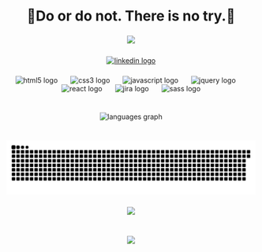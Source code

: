 <h1 align="center">🚀Do or do not. There is no try.🌃</h1>

###

<div align="center">
  <img height="150" src="https://media2.giphy.com/media/v1.Y2lkPTc5MGI3NjExOTZ0czc0ZDFmY2didHowNzkzczE2aWY2YmlqcnlqcmhiYWoyMWZ1dSZlcD12MV9pbnRlcm5hbF9naWZfYnlfaWQmY3Q9Zw/798oH0WDEQnicM4857/giphy.gif"  />
</div>

###

<div align="center">
  <a href="https://www.linkedin.com/in/kubilay-kaan-k-123221190/" target="_blank">
    <img src="https://img.shields.io/static/v1?message=LinkedIn&logo=linkedin&label=&color=0077B5&logoColor=white&labelColor=&style=for-the-badge" height="25" alt="linkedin logo"  />
  </a>
</div>

###

<div align="center">
  <img src="https://cdn.jsdelivr.net/gh/devicons/devicon/icons/html5/html5-original.svg" height="52" alt="html5 logo"  />
  <img width="18" />
  <img src="https://cdn.jsdelivr.net/gh/devicons/devicon/icons/css3/css3-original.svg" height="52" alt="css3 logo"  />
  <img width="18" />
  <img src="https://cdn.jsdelivr.net/gh/devicons/devicon/icons/javascript/javascript-original.svg" height="52" alt="javascript logo"  />
  <img width="18" />
  <img src="https://cdn.jsdelivr.net/gh/devicons/devicon/icons/jquery/jquery-original.svg" height="52" alt="jquery logo"  />
  <img width="18" />
  <img src="https://cdn.jsdelivr.net/gh/devicons/devicon/icons/react/react-original.svg" height="52" alt="react logo"  />
  <img width="18" />
  <img src="https://cdn.jsdelivr.net/gh/devicons/devicon/icons/jira/jira-original.svg" height="52" alt="jira logo"  />
  <img width="18" />
  <img src="https://cdn.jsdelivr.net/gh/devicons/devicon/icons/sass/sass-original.svg" height="52" alt="sass logo"  />
</div>

###

<br clear="both">

<div align="center">
  <img src="https://github-readme-stats.vercel.app/api/top-langs?username=KubilayKilic&locale=en&hide_title=false&layout=compact&card_width=320&langs_count=5&theme=radical&hide_border=false&order=2" height="150" alt="languages graph"  />
</div>

###

<br clear="both">

<img src="https://raw.githubusercontent.com/KubilayKilic/KubilayKilic/output/snake.svg" alt="Snake animation" />

###

<div align="center">
  <img height="200" src="https://media0.giphy.com/media/v1.Y2lkPTc5MGI3NjExbGRnd2U5NGJmZzk4d25zMHd0ZTN0YWZscDZzOHY4aGRtN3NreGhlaCZlcD12MV9pbnRlcm5hbF9naWZfYnlfaWQmY3Q9Zw/Q7pmmDVQ6AixW/giphy.gif"  />
</div>

###

<br clear="both">

<div align="center">
  <img src="https://profile-counter.glitch.me/KubilayKilic/count.svg?"  />
</div>

###
